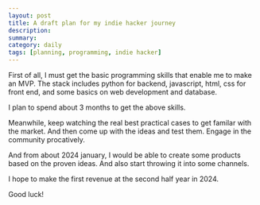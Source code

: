```yaml
---
layout: post
title: A draft plan for my indie hacker journey
description: 
summary: 
category: daily 
tags: [planning, programming, indie hacker]
---
```

First of all, I must get the basic programming skills that enable me to make an MVP. The stack includes python for backend, javascript, html, css for front end, and some basics on web development and database.

I plan to spend about 3 months to get the above skills.

Meanwhile, keep watching the real best practical cases to get familar with the market. And then come up with the ideas and test them. Engage in the community procatively. 

And from about 2024 january, I would be able to create some products based on the proven ideas. And also start throwing it into some channels. 

I hope to make the first revenue at the second half year in 2024.

Good luck!
